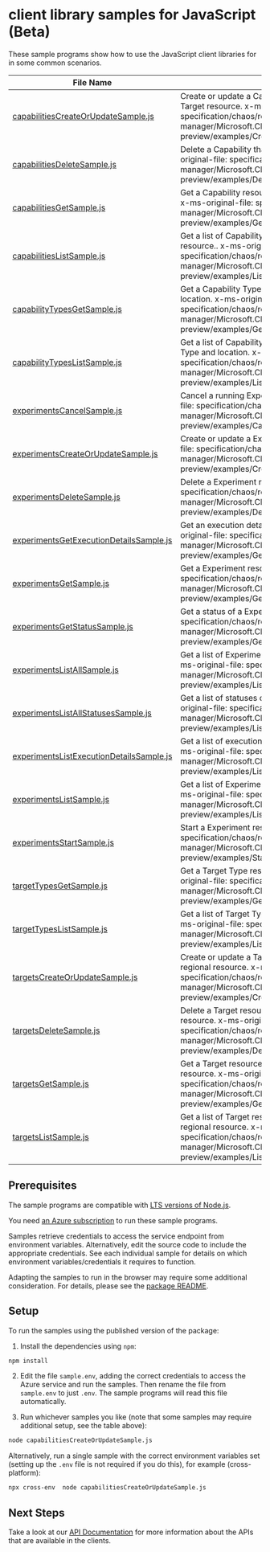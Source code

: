 # client library samples for JavaScript (Beta)

These sample programs show how to use the JavaScript client libraries for in some common scenarios.

| **File Name**                                                                     | **Description**                                                                                                                                                                                                      |
| --------------------------------------------------------------------------------- | -------------------------------------------------------------------------------------------------------------------------------------------------------------------------------------------------------------------- |
| [capabilitiesCreateOrUpdateSample.js][capabilitiescreateorupdatesample]           | Create or update a Capability resource that extends a Target resource. x-ms-original-file: specification/chaos/resource-manager/Microsoft.Chaos/preview/2022-07-01-preview/examples/CreateOrUpdateACapability.json   |
| [capabilitiesDeleteSample.js][capabilitiesdeletesample]                           | Delete a Capability that extends a Target resource. x-ms-original-file: specification/chaos/resource-manager/Microsoft.Chaos/preview/2022-07-01-preview/examples/DeleteACapability.json                              |
| [capabilitiesGetSample.js][capabilitiesgetsample]                                 | Get a Capability resource that extends a Target resource. x-ms-original-file: specification/chaos/resource-manager/Microsoft.Chaos/preview/2022-07-01-preview/examples/GetACapability.json                           |
| [capabilitiesListSample.js][capabilitieslistsample]                               | Get a list of Capability resources that extend a Target resource.. x-ms-original-file: specification/chaos/resource-manager/Microsoft.Chaos/preview/2022-07-01-preview/examples/ListCapabilities.json                |
| [capabilityTypesGetSample.js][capabilitytypesgetsample]                           | Get a Capability Type resource for given Target Type and location. x-ms-original-file: specification/chaos/resource-manager/Microsoft.Chaos/preview/2022-07-01-preview/examples/GetACapabilityType.json              |
| [capabilityTypesListSample.js][capabilitytypeslistsample]                         | Get a list of Capability Type resources for given Target Type and location. x-ms-original-file: specification/chaos/resource-manager/Microsoft.Chaos/preview/2022-07-01-preview/examples/ListCapabilityTypes.json    |
| [experimentsCancelSample.js][experimentscancelsample]                             | Cancel a running Experiment resource. x-ms-original-file: specification/chaos/resource-manager/Microsoft.Chaos/preview/2022-07-01-preview/examples/CancelAExperiment.json                                            |
| [experimentsCreateOrUpdateSample.js][experimentscreateorupdatesample]             | Create or update a Experiment resource. x-ms-original-file: specification/chaos/resource-manager/Microsoft.Chaos/preview/2022-07-01-preview/examples/CreateOrUpdateAExperiment.json                                  |
| [experimentsDeleteSample.js][experimentsdeletesample]                             | Delete a Experiment resource. x-ms-original-file: specification/chaos/resource-manager/Microsoft.Chaos/preview/2022-07-01-preview/examples/DeleteAExperiment.json                                                    |
| [experimentsGetExecutionDetailsSample.js][experimentsgetexecutiondetailssample]   | Get an execution detail of a Experiment resource. x-ms-original-file: specification/chaos/resource-manager/Microsoft.Chaos/preview/2022-07-01-preview/examples/GetAExperimentExecutionDetails.json                   |
| [experimentsGetSample.js][experimentsgetsample]                                   | Get a Experiment resource. x-ms-original-file: specification/chaos/resource-manager/Microsoft.Chaos/preview/2022-07-01-preview/examples/GetAExperiment.json                                                          |
| [experimentsGetStatusSample.js][experimentsgetstatussample]                       | Get a status of a Experiment resource. x-ms-original-file: specification/chaos/resource-manager/Microsoft.Chaos/preview/2022-07-01-preview/examples/GetAExperimentStatus.json                                        |
| [experimentsListAllSample.js][experimentslistallsample]                           | Get a list of Experiment resources in a subscription. x-ms-original-file: specification/chaos/resource-manager/Microsoft.Chaos/preview/2022-07-01-preview/examples/ListExperimentsInASubscription.json               |
| [experimentsListAllStatusesSample.js][experimentslistallstatusessample]           | Get a list of statuses of a Experiment resource. x-ms-original-file: specification/chaos/resource-manager/Microsoft.Chaos/preview/2022-07-01-preview/examples/ListExperimentStatuses.json                            |
| [experimentsListExecutionDetailsSample.js][experimentslistexecutiondetailssample] | Get a list of execution details of a Experiment resource. x-ms-original-file: specification/chaos/resource-manager/Microsoft.Chaos/preview/2022-07-01-preview/examples/ListExperimentExecutionsDetails.json          |
| [experimentsListSample.js][experimentslistsample]                                 | Get a list of Experiment resources in a resource group. x-ms-original-file: specification/chaos/resource-manager/Microsoft.Chaos/preview/2022-07-01-preview/examples/ListExperimentsInAResourceGroup.json            |
| [experimentsStartSample.js][experimentsstartsample]                               | Start a Experiment resource. x-ms-original-file: specification/chaos/resource-manager/Microsoft.Chaos/preview/2022-07-01-preview/examples/StartAExperiment.json                                                      |
| [targetTypesGetSample.js][targettypesgetsample]                                   | Get a Target Type resources for given location. x-ms-original-file: specification/chaos/resource-manager/Microsoft.Chaos/preview/2022-07-01-preview/examples/GetATargetType.json                                     |
| [targetTypesListSample.js][targettypeslistsample]                                 | Get a list of Target Type resources for given location. x-ms-original-file: specification/chaos/resource-manager/Microsoft.Chaos/preview/2022-07-01-preview/examples/ListTargetTypes.json                            |
| [targetsCreateOrUpdateSample.js][targetscreateorupdatesample]                     | Create or update a Target resource that extends a tracked regional resource. x-ms-original-file: specification/chaos/resource-manager/Microsoft.Chaos/preview/2022-07-01-preview/examples/CreateOrUpdateATarget.json |
| [targetsDeleteSample.js][targetsdeletesample]                                     | Delete a Target resource that extends a tracked regional resource. x-ms-original-file: specification/chaos/resource-manager/Microsoft.Chaos/preview/2022-07-01-preview/examples/DeleteATarget.json                   |
| [targetsGetSample.js][targetsgetsample]                                           | Get a Target resource that extends a tracked regional resource. x-ms-original-file: specification/chaos/resource-manager/Microsoft.Chaos/preview/2022-07-01-preview/examples/GetATarget.json                         |
| [targetsListSample.js][targetslistsample]                                         | Get a list of Target resources that extend a tracked regional resource. x-ms-original-file: specification/chaos/resource-manager/Microsoft.Chaos/preview/2022-07-01-preview/examples/ListTargets.json                |

## Prerequisites

The sample programs are compatible with [LTS versions of Node.js](https://nodejs.org/about/releases/).

You need [an Azure subscription][freesub] to run these sample programs.

Samples retrieve credentials to access the service endpoint from environment variables. Alternatively, edit the source code to include the appropriate credentials. See each individual sample for details on which environment variables/credentials it requires to function.

Adapting the samples to run in the browser may require some additional consideration. For details, please see the [package README][package].

## Setup

To run the samples using the published version of the package:

1. Install the dependencies using `npm`:

```bash
npm install
```

2. Edit the file `sample.env`, adding the correct credentials to access the Azure service and run the samples. Then rename the file from `sample.env` to just `.env`. The sample programs will read this file automatically.

3. Run whichever samples you like (note that some samples may require additional setup, see the table above):

```bash
node capabilitiesCreateOrUpdateSample.js
```

Alternatively, run a single sample with the correct environment variables set (setting up the `.env` file is not required if you do this), for example (cross-platform):

```bash
npx cross-env  node capabilitiesCreateOrUpdateSample.js
```

## Next Steps

Take a look at our [API Documentation][apiref] for more information about the APIs that are available in the clients.

[capabilitiescreateorupdatesample]: https://github.com/Azure/azure-sdk-for-js/blob/main/sdk/chaos/arm-chaos/samples/v1-beta/javascript/capabilitiesCreateOrUpdateSample.js
[capabilitiesdeletesample]: https://github.com/Azure/azure-sdk-for-js/blob/main/sdk/chaos/arm-chaos/samples/v1-beta/javascript/capabilitiesDeleteSample.js
[capabilitiesgetsample]: https://github.com/Azure/azure-sdk-for-js/blob/main/sdk/chaos/arm-chaos/samples/v1-beta/javascript/capabilitiesGetSample.js
[capabilitieslistsample]: https://github.com/Azure/azure-sdk-for-js/blob/main/sdk/chaos/arm-chaos/samples/v1-beta/javascript/capabilitiesListSample.js
[capabilitytypesgetsample]: https://github.com/Azure/azure-sdk-for-js/blob/main/sdk/chaos/arm-chaos/samples/v1-beta/javascript/capabilityTypesGetSample.js
[capabilitytypeslistsample]: https://github.com/Azure/azure-sdk-for-js/blob/main/sdk/chaos/arm-chaos/samples/v1-beta/javascript/capabilityTypesListSample.js
[experimentscancelsample]: https://github.com/Azure/azure-sdk-for-js/blob/main/sdk/chaos/arm-chaos/samples/v1-beta/javascript/experimentsCancelSample.js
[experimentscreateorupdatesample]: https://github.com/Azure/azure-sdk-for-js/blob/main/sdk/chaos/arm-chaos/samples/v1-beta/javascript/experimentsCreateOrUpdateSample.js
[experimentsdeletesample]: https://github.com/Azure/azure-sdk-for-js/blob/main/sdk/chaos/arm-chaos/samples/v1-beta/javascript/experimentsDeleteSample.js
[experimentsgetexecutiondetailssample]: https://github.com/Azure/azure-sdk-for-js/blob/main/sdk/chaos/arm-chaos/samples/v1-beta/javascript/experimentsGetExecutionDetailsSample.js
[experimentsgetsample]: https://github.com/Azure/azure-sdk-for-js/blob/main/sdk/chaos/arm-chaos/samples/v1-beta/javascript/experimentsGetSample.js
[experimentsgetstatussample]: https://github.com/Azure/azure-sdk-for-js/blob/main/sdk/chaos/arm-chaos/samples/v1-beta/javascript/experimentsGetStatusSample.js
[experimentslistallsample]: https://github.com/Azure/azure-sdk-for-js/blob/main/sdk/chaos/arm-chaos/samples/v1-beta/javascript/experimentsListAllSample.js
[experimentslistallstatusessample]: https://github.com/Azure/azure-sdk-for-js/blob/main/sdk/chaos/arm-chaos/samples/v1-beta/javascript/experimentsListAllStatusesSample.js
[experimentslistexecutiondetailssample]: https://github.com/Azure/azure-sdk-for-js/blob/main/sdk/chaos/arm-chaos/samples/v1-beta/javascript/experimentsListExecutionDetailsSample.js
[experimentslistsample]: https://github.com/Azure/azure-sdk-for-js/blob/main/sdk/chaos/arm-chaos/samples/v1-beta/javascript/experimentsListSample.js
[experimentsstartsample]: https://github.com/Azure/azure-sdk-for-js/blob/main/sdk/chaos/arm-chaos/samples/v1-beta/javascript/experimentsStartSample.js
[targettypesgetsample]: https://github.com/Azure/azure-sdk-for-js/blob/main/sdk/chaos/arm-chaos/samples/v1-beta/javascript/targetTypesGetSample.js
[targettypeslistsample]: https://github.com/Azure/azure-sdk-for-js/blob/main/sdk/chaos/arm-chaos/samples/v1-beta/javascript/targetTypesListSample.js
[targetscreateorupdatesample]: https://github.com/Azure/azure-sdk-for-js/blob/main/sdk/chaos/arm-chaos/samples/v1-beta/javascript/targetsCreateOrUpdateSample.js
[targetsdeletesample]: https://github.com/Azure/azure-sdk-for-js/blob/main/sdk/chaos/arm-chaos/samples/v1-beta/javascript/targetsDeleteSample.js
[targetsgetsample]: https://github.com/Azure/azure-sdk-for-js/blob/main/sdk/chaos/arm-chaos/samples/v1-beta/javascript/targetsGetSample.js
[targetslistsample]: https://github.com/Azure/azure-sdk-for-js/blob/main/sdk/chaos/arm-chaos/samples/v1-beta/javascript/targetsListSample.js
[apiref]: https://docs.microsoft.com/javascript/api/@azure/arm-chaos?view=azure-node-preview
[freesub]: https://azure.microsoft.com/free/
[package]: https://github.com/Azure/azure-sdk-for-js/tree/main/sdk/chaos/arm-chaos/README.md
